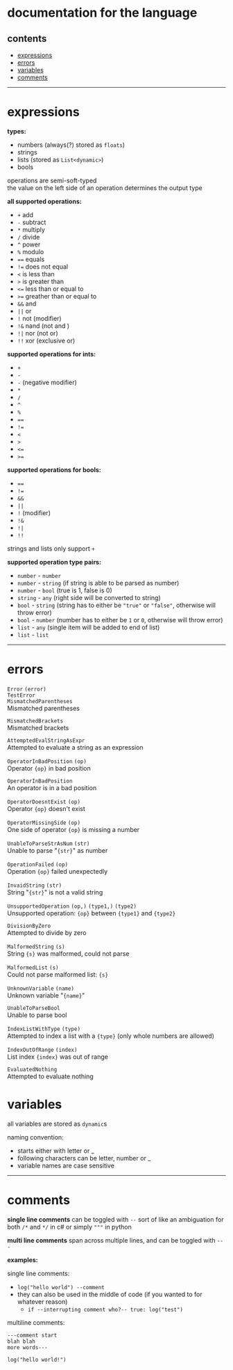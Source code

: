 # documentation for the language
## contents
- [expressions](#expressions)
- [errors](#errors)
- [variables](#variables)
- [comments](#comments)

---

# expressions
**types:** 
 - numbers (always(?) stored as `floats`)
 - strings
 - lists (stored as `List<dynamic>`)
 - bools

operations are semi-soft-typed\
the value on the left side of an operation determines the output type

**all supported operations:**
 - `+` add
 - `-` subtract
 - `*` multiply
 - `/` divide
 - `^` power
 - `%` modulo
 - `==` equals
 - `!=` does not equal
 - `<` is less than
 - `>` is greater than
 - `<=` less than or equal to
 - `>=` greather than or equal to
 - `&&` and
 - `||` or
 - `!` not (modifier)
 - `!&` nand (not and )
 - `!|` nor (not or)
 - `!!` xor (exclusive or)

**supported operations for ints:**
 - `+`
 - `-`
 - `-` (negative modifier)
 - `*`
 - `/`
 - `^`
 - `%`
 - `==`
 - `!=`
 - `<`
 - `>`
 - `<=`
 - `>=`

**supported operations for bools:**
 - `==`
 - `!=`
 - `&&`
 - `||`
 - `!` (modifier)
 - `!&`
 - `!|`
 - `!!` 

strings and lists only support `+`

**supported operation type pairs:**
 - `number` - `number`
 - `number` - `string` (if string is able to be parsed as number)
 - `number` - `bool` (true is 1, false is 0)
 - `string` - `any` (right side will be converted to string)
 - `bool` - `string` (string has to either be `"true"` or `"false"`, otherwise will throw error)
 - `bool` - `number` (number has to either be `1` or `0`, otherwise will throw error)
 - `list` - `any` (single item will be added to end of list)
 - `list` - `list`



---
# errors
`Error` `(error)`\
`TestError`\
`MismatchedParentheses`\
Mismatched parentheses

`MismatchedBrackets`\
Mismatched brackets

`AttemptedEvalStringAsExpr`\
Attempted to evaluate a string as an expression

`OperatorInBadPosition` `(op)`\
Operator `{op}` in bad position

`OperatorInBadPosition`\
An operator is in a bad position

`OperatorDoesntExist` `(op)`\
Operator `{op}` doesn't exist

`OperatorMissingSide` `(op)`\
One side of operator `{op}` is missing a number

`UnableToParseStrAsNum` `(str)`\
Unable to parse \"`{str}`\" as number

`OperationFailed` `(op)`\
Operation `{op}` failed unexpectedly

`InvaidString` `(str)`\
String \"`{str}`\" is not a valid string

`UnsupportedOperation` `(op,)` `(type1,)` `(type2)`\
Unsupported operation: `{op}` between `{type1}` and `{type2}`

`DivisionByZero`\
Attempted to divide by zero

`MalformedString` `(s)`\
String `{s}` was malformed, could not parse

`MalformedList` `(s)`\
Could not parse malformed list: `{s}`

`UnknownVariable` `(name)`\
Unknown variable \"`{name}`\"

`UnableToParseBool`\
Unable to parse bool

`IndexListWithType` `(type)`\
Attempted to index a list with a `{type}` (only whole numbers are allowed)

`IndexOutOfRange` `(index)`\
List index `{index}` was out of range

`EvaluatedNothing`\
Attempted to evaluate nothing

# variables
all variables are stored as `dynamic`s

naming convention:
 - starts either with letter or _
 - following characters can be letter, number or _
 - variable names are case sensitive

---
# comments
**single line comments** can be toggled with `--` sort of like an ambiguation for both `/*` and `*/` in c# or simply `"""` in python

**multi line comments** span across multiple lines, and can be toggled with `---`

**examples:**

single line comments:
- `log("hello world") --comment`
- they can also be used in the middle of code (if you wanted to for whatever reason)
    - `if --interrupting comment who?-- true: log("test")`

multiline comments:
```
---comment start
blah blah
more words---

log("hello world!")
```